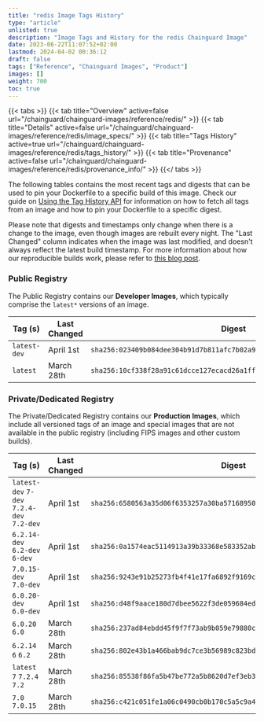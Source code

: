 ```yaml
---
title: "redis Image Tags History"
type: "article"
unlisted: true
description: "Image Tags and History for the redis Chainguard Image"
date: 2023-06-22T11:07:52+02:00
lastmod: 2024-04-02 00:36:12
draft: false
tags: ["Reference", "Chainguard Images", "Product"]
images: []
weight: 700
toc: true
---
```


{{< tabs >}}
{{< tab title="Overview" active=false url="/chainguard/chainguard-images/reference/redis/" >}}
{{< tab title="Details" active=false url="/chainguard/chainguard-images/reference/redis/image_specs/" >}}
{{< tab title="Tags History" active=true url="/chainguard/chainguard-images/reference/redis/tags_history/" >}}
{{< tab title="Provenance" active=false url="/chainguard/chainguard-images/reference/redis/provenance_info/" >}}
{{</ tabs >}}

The following tables contains the most recent tags and digests that can be used to pin your Dockerfile to a specific build of this image. Check our guide on [Using the Tag History API](/chainguard/chainguard-images/using-the-tag-history-api/) for information on how to fetch all tags from an image and how to pin your Dockerfile to a specific digest.

Please note that digests and timestamps only change when there is a change to the image, even though images are rebuilt every night. The "Last Changed" column indicates when the image was last modified, and doesn't always reflect the latest build timestamp. For more information about how our reproducible builds work, please refer to [this blog post](https://www.chainguard.dev/unchained/reproducing-chainguards-reproducible-image-builds).

### Public Registry
The Public Registry contains our **Developer Images**, which typically comprise the `latest*` versions of an image.

| Tag (s)       | Last Changed | Digest                                                                    |
|---------------|--------------|---------------------------------------------------------------------------|
|  `latest-dev` | April 1st    | `sha256:023409b084dee304b91d7b811afc7b02a9036b084e46db2e28cee420c836db66` |
|  `latest`     | March 28th   | `sha256:10cf338f28a91c61dcce127ecacd26a1ff23979c0e1b2c13e5915ced43e9ca09` |


### Private/Dedicated Registry
The Private/Dedicated Registry contains our **Production Images**, which include all versioned tags of an image and special images that are not available in the public registry (including FIPS images and other custom builds).

| Tag (s)                                     | Last Changed | Digest                                                                    |
|---------------------------------------------|--------------|---------------------------------------------------------------------------|
|  `latest-dev` `7-dev` `7.2.4-dev` `7.2-dev` | April 1st    | `sha256:6580563a35d06f6353257a30ba57168950f35fe1ea363ce589d5a6f0bb323e39` |
|  `6.2.14-dev` `6.2-dev` `6-dev`             | April 1st    | `sha256:0a1574eac5114913a39b33368e583352ab76e0ded607581f3c769a066bdf987f` |
|  `7.0.15-dev` `7.0-dev`                     | April 1st    | `sha256:9243e91b25273fb4f41e17fa6892f9169c1c65a06f8f2ddb8a3fc6125c156029` |
|  `6.0.20-dev` `6.0-dev`                     | April 1st    | `sha256:d48f9aace180d7dbee5622f3de059684ed23e49b170c242aa5ecc9b858dba6d7` |
|  `6.0.20` `6.0`                             | March 28th   | `sha256:237ad84ebdd45f9f7f73ab9b059e79880c3e81e3dc35f4a3540fea3cfdff8a10` |
|  `6.2.14` `6` `6.2`                         | March 28th   | `sha256:802e43b1a466bab9dc7ce3b56989c823bd822af483520deeb47ffcc5b3b2d7a3` |
|  `latest` `7` `7.2.4` `7.2`                 | March 28th   | `sha256:85538f86fa5b47be772a5b8620d7ef3eb3838a6a1288d6911629388c6077abb8` |
|  `7.0` `7.0.15`                             | March 28th   | `sha256:c421c051fe1a06c0490cb0b170c5a5c9a479cb98e63733a16bd5df4cd73b5886` |


